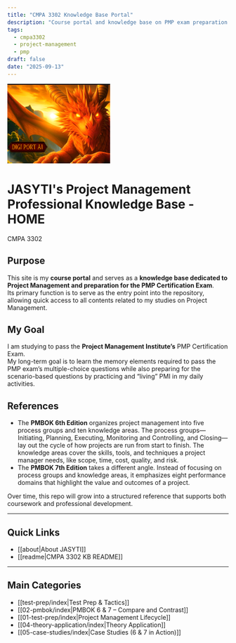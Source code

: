 ```yaml
---
title: "CMPA 3302 Knowledge Base Portal"
description: "Course portal and knowledge base on PMP exam preparation."
tags:
  - cmpa3302
  - project-management
  - pmp
draft: false
date: "2025-09-13"
---
```

![Digiport Ai Dragon Mascot](images/dragon.png)
# JASYTI's Project Management Professional Knowledge Base - HOME
CMPA 3302 
## Purpose
This site is my **course portal** and serves as a **knowledge base dedicated to Project Management and preparation for the PMP Certification Exam**.  
Its primary function is to serve as the entry point into the repository, allowing quick access to all contents related to my studies on Project Management.
## My Goal
I am studying to pass the **Project Management Institute’s** PMP Certification Exam.  
My long-term goal is to learn the memory elements required to pass the PMP exam’s multiple-choice questions while also preparing for the scenario-based questions by practicing and “living” PMI in my daily activities.  
## References
- The **PMBOK 6th Edition** organizes project management into five process groups and ten knowledge areas. The process groups—Initiating, Planning, Executing, Monitoring and Controlling, and Closing—lay out the cycle of how projects are run from start to finish. The knowledge areas cover the skills, tools, and techniques a project manager needs, like scope, time, cost, quality, and risk.  
- The **PMBOK 7th Edition** takes a different angle. Instead of focusing on process groups and knowledge areas, it emphasizes eight performance domains that highlight the value and outcomes of a project.  

Over time, this repo will grow into a structured reference that supports both coursework and professional development.

---

## Quick Links
- [[about|About JASYTI]]
- [[readme|CMPA 3302 KB README]]

---

## Main Categories
- [[test-prep/index|Test Prep & Tactics]]
- [[02-pmbok/index|PMBOK 6 & 7 – Compare and Contrast]]
- [[01-test-prep/index|Project Management Lifecycle]]
- [[04-theory-application/index|Theory Application]]
- [[05-case-studies/index|Case Studies (6 & 7 in Action)]]

